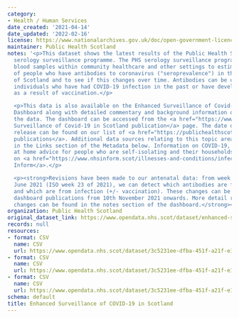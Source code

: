 ```yaml
---
category:
- Health / Human Services
date_created: '2021-04-14'
date_updated: '2022-02-16'
license: https://www.nationalarchives.gov.uk/doc/open-government-licence/version/3/
maintainer: Public Health Scotland
notes: '<p>This dataset shows the latest results of the Public Health Scotland (PHS)
  serology surveillance programme. The PHS serology surveillance programme uses existing
  blood samples within community healthcare and other settings to estimate the proportion
  of people who have antibodies to coronavirus ("seroprevalence") in the general population
  of Scotland and to see if this changes over time. Antibodies can be used to identify
  individuals who have had COVID-19 infection in the past or have developed antibodies
  as a result of vaccination.</p>

  <p>This data is also available on the Enhanced Surveillance of Covid-19 in Scotland
  Dashboard along with detailed commentary and background information on interpreting
  the data. The dashboard can be accessed from the <a href="https://www.publichealthscotland.scot/publications/enhanced-surveillance-of-covid-19-in-scotland/">Enhanced
  Surveillance of Covid-19 in Scotland publication</a> page. The date of the next
  release can be found on our list of <a href="https://publichealthscotland.scot/publications/forthcoming-publications/">forthcoming
  publications</a>. Additional data sources relating to this topic area are provided
  in the Links section of the Metadata below. Information on COVID-19, including stay
  at home advice for people who are self-isolating and their households, can be found
  on <a href="https://www.nhsinform.scot/illnesses-and-conditions/infections-and-poisoning/coronavirus-covid-19#stay-at-home-advice">NHS
  Inform</a>.</p>

  <p><strong>Revisions have been made to our antenatal data: from week beginning 7th
  June 2021 (ISO week 23 of 2021), we can detect which antibodies are from vaccination
  and which are from infection (+/- vaccination). These changes can be seen in the
  dashboard publications from 10th November 2021 onwards. More detail regarding these
  changes can be found in the notes section of the dashboard.</strong></p>'
organization: Public Health Scotland
original_dataset_link: https://www.opendata.nhs.scot/dataset/enhanced-surveillance-of-covid-19-in-scotland
records: null
resources:
- format: CSV
  name: CSV
  url: https://www.opendata.nhs.scot/dataset/3c5231ee-dfba-451f-a21f-e17839e32f83/resource/9f483ac0-08d9-40d0-92d9-af6c9a6e81e3/download/serology_hb_20220216.csv
- format: CSV
  name: CSV
  url: https://www.opendata.nhs.scot/dataset/3c5231ee-dfba-451f-a21f-e17839e32f83/resource/dbdea476-f80f-407b-afc5-f9cf4856055f/download/serology_age_20220216.csv
- format: CSV
  name: CSV
  url: https://www.opendata.nhs.scot/dataset/3c5231ee-dfba-451f-a21f-e17839e32f83/resource/4936110e-642f-4a77-87dd-5f8bc6fb36b3/download/serology_sex_20220216.csv
schema: default
title: Enhanced Surveillance of COVID-19 in Scotland
---
```

